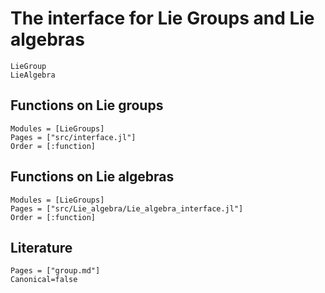 # The interface for Lie Groups and Lie algebras

```@docs
LieGroup
LieAlgebra
```

## Functions on Lie groups

```@autodocs
Modules = [LieGroups]
Pages = ["src/interface.jl"]
Order = [:function]
```

## Functions on Lie algebras

```@autodocs
Modules = [LieGroups]
Pages = ["src/Lie_algebra/Lie_algebra_interface.jl"]
Order = [:function]
```

## Literature

```@bibliography
Pages = ["group.md"]
Canonical=false
```
